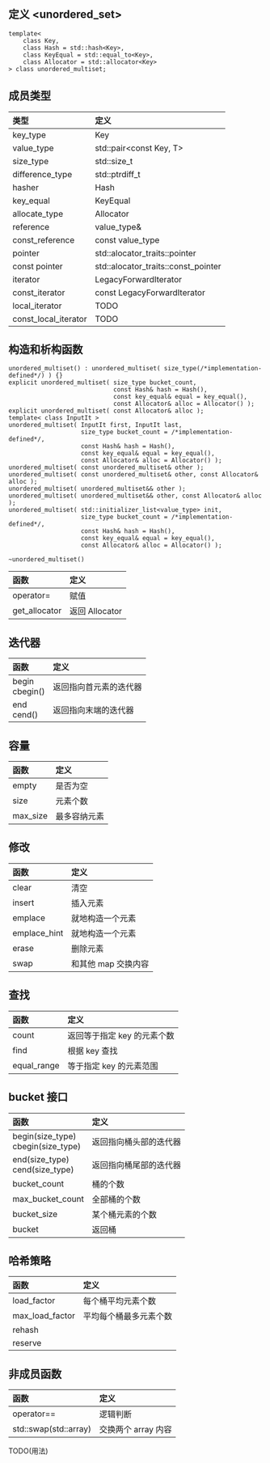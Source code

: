 ## 定义 <unordered_set>
```
template<
    class Key,
    class Hash = std::hash<Key>,
    class KeyEqual = std::equal_to<Key>,
    class Allocator = std::allocator<Key>
> class unordered_multiset;
```

## 成员类型
|类型|定义|
|:-|:-|
|key_type|Key|
|value_type|std::pair<const Key, T>|
|size_type|std::size_t|
|difference_type|std::ptrdiff_t|
|hasher|Hash|
|key_equal|KeyEqual|
|allocate_type|Allocator|
|reference|value_type&|
|const_reference|const value_type|
|pointer|std::alocator_traits<Allocator>::pointer|
|const pointer|std::alocator_traits<Allocator>::const_pointer|
|iterator|LegacyForwardIterator|
|const_iterator|const LegacyForwardIterator|
|local_iterator|TODO|
|const_local_iterator|TODO|

## 构造和析构函数
```
unordered_multiset() : unordered_multiset( size_type(/*implementation-defined*/) ) {}
explicit unordered_multiset( size_type bucket_count,
                             const Hash& hash = Hash(),
                             const key_equal& equal = key_equal(),
                             const Allocator& alloc = Allocator() );
explicit unordered_multiset( const Allocator& alloc );
template< class InputIt >
unordered_multiset( InputIt first, InputIt last,
                    size_type bucket_count = /*implementation-defined*/,
                    const Hash& hash = Hash(),
                    const key_equal& equal = key_equal(),
                    const Allocator& alloc = Allocator() );
unordered_multiset( const unordered_multiset& other );
unordered_multiset( const unordered_multiset& other, const Allocator& alloc );
unordered_multiset( unordered_multiset&& other );
unordered_multiset( unordered_multiset&& other, const Allocator& alloc );
unordered_multiset( std::initializer_list<value_type> init,
                    size_type bucket_count = /*implementation-defined*/,
                    const Hash& hash = Hash(),
                    const key_equal& equal = key_equal(),
                    const Allocator& alloc = Allocator() );

~unordered_multiset()
```
|函数|定义|
|:-|:-|
|operator=|赋值|
|get_allocator|返回 Allocator|

## 迭代器
|函数|定义|
|:-|:-|
|begin<br>cbegin()|返回指向首元素的迭代器|
|end<br>cend()|返回指向末端的迭代器|

## 容量
|函数|定义|
|:-|:-|
|empty|是否为空|
|size|元素个数|
|max_size|最多容纳元素|

## 修改
|函数|定义|
|:-|:-|
|clear|清空|
|insert|插入元素|
|emplace|就地构造一个元素|
|emplace_hint|就地构造一个元素|
|erase|删除元素|
|swap|和其他 map 交换内容|

## 查找
|函数|定义|
|:-|:-|
|count|返回等于指定 key 的元素个数|
|find|根据 key 查找|
|equal_range|等于指定 key 的元素范围|

## bucket 接口
|函数|定义|
|:-|:-|
|begin(size_type)<br>cbegin(size_type)|返回指向桶头部的迭代器|
|end(size_type)<br>cend(size_type)|返回指向桶尾部的迭代器|
|bucket_count|桶的个数|
|max_bucket_count|全部桶的个数|
|bucket_size|某个桶元素的个数|
|bucket|返回桶|

## 哈希策略
|函数|定义|
|:-|:-|
|load_factor|每个桶平均元素个数|
|max_load_factor|平均每个桶最多元素个数|
|rehash||
|reserve||

## 非成员函数
|函数|定义|
|:-|:-|
|operator==|逻辑判断|
|std::swap(std::array)|交换两个 array 内容|

TODO(用法)
